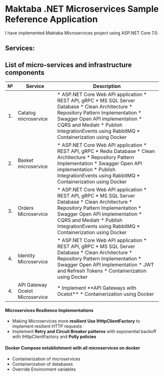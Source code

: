 # Maktaba .NET Microservices Sample Reference Application
I have implemented Maktaba Microservices project using ASP.NET Core 7.0.

## Services: 
## List of micro-services and infrastructure components

<table>
   <thead>
    <th>№</th>
    <th>Service</th>
    <th>Description</th>
  </thead>
  <tbody>
    <tr>
        <td align="center">1.</td>
        <td>Catalog microservice</td>
        <td>
* ASP.NET Core Web API application 
* REST API, gRPC
* MS SQL Server Database
* Clean Architecture
* Repository Pattern Implementation
* Swagger Open API implementation	
* CQRS and Mediatr
* Publish IntegrationEvents using RabbitMQ
* Containerization using Docker</td>
    </tr>
    <tr>
        <td align="center">2.</td>
        <td>Basket microservice</td>
        <td>* ASP.NET Core Web API application 
* REST API, gRPC
* Redis Database
* Clean Architecture
* Repository Pattern Implementation
* Swagger Open API implementation	
* Publish IntegrationEvents using RabbitMQ
* Containerization using Docker</td>
    </tr>
    <tr>
        <td align="center">3.</td>
        <td>Orders Microservice</td>
        <td>* ASP.NET Core Web API application 
* REST API, gRPC
* MS SQL Server Database
* Clean Architecture
* Repository Pattern Implementation
* Swagger Open API implementation	
* CQRS and Mediatr
* Publish IntegrationEvents using RabbitMQ
* Containerization using Docker</td>
    </tr>
    <tr>
        <td align="center">4.</td>
        <td>Identity Microservice</td>
        <td>* ASP.NET Core Web API application 
* REST API, gRPC
* MS SQL Server Database
* Clean Architecture
* Repository Pattern Implementation
* Swagger Open API implementation	
* JWT and Refresh Tokens
* Containerization using Docker</td>
    </tr>
    <tr>
        <td align="center">4.</td>
        <td>API Gateway Ocelot Microservice</td>
        <td>* Implement **API Gateways with Ocelot**
* Containerization using Docker</td>
    </tr>
  </tbody>  
</table>

#### Microservices Resilience Implementations
* Making Microservices more **resilient Use IHttpClientFactory** to implement resilient HTTP requests
* Implement **Retry and Circuit Breaker patterns** with exponential backoff with IHttpClientFactory and **Polly policies**

#### Docker Compose establishment with all microservices on docker
* Containerization of microservices
* Containerization of databases
* Override Environment variables
